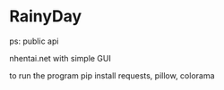 # RainyDay
ps: public api


nhentai.net with simple GUI

to run the program pip install requests, pillow, colorama 
